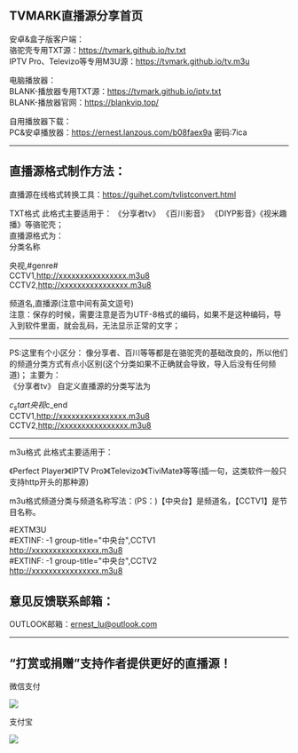 TVMARK直播源分享首页
------------------------------------------------------------------------------------------------------------------------------------
安卓&盒子版客户端：                                
骆驼壳专用TXT源：https://tvmark.github.io/tv.txt                                    
IPTV Pro、Televizo等专用M3U源：https://tvmark.github.io/tv.m3u                         

电脑播放器：                                
BLANK-播放器专用TXT源：https://tvmark.github.io/iptv.txt                                    
BLANK-播放器官网：https://blankvip.top/                                                                               

自用播放器下载：                                        
PC&安卓播放器：https://ernest.lanzous.com/b08faex9a
密码:7ica

------------------------------------------------------------------------------------------------------------------------------------

直播源格式制作方法：                                  
------------------------------------------------------------------------------------------------------------------------------------
直播源在线格式转换工具：https://guihet.com/tvlistconvert.html

TXT格式
此格式主要适用于：
《分享者tv》 《百川影音》 《DIYP影音》《视米趣播》等骆驼壳；                                                
直播源格式为：                                                
分类名称                                                
                                                                                                                                                                     
央视,#genre#                                                                                                                                                                     
CCTV1,http://xxxxxxxxxxxxxxxx.m3u8                                                                                                                                               
CCTV2,http://xxxxxxxxxxxxxxxx.m3u8

频道名,直播源(注意中间有英文逗号)                                                
注意：保存的时候，需要注意是否为UTF-8格式的编码，如果不是这种编码，导入到软件里面，就会乱码，无法显示正常的文字；

------------------------------------------------------------------------------------------------------------------------------------


PS:这里有个小区分：
像分享者、百川等等都是在骆驼壳的基础改良的，所以他们的频道分类方式有点小区别(这个分类如果不正确就会导致，导入后没有任何频道)；
主要为：                                                                                                
《分享者tv》 自定义直播源的分类写法为                                                

$c_start央视$c_end                                                                                                                                                           
CCTV1,http://xxxxxxxxxxxxxxxx.m3u8                                                                                                                                               
CCTV2,http://xxxxxxxxxxxxxxxx.m3u8                                                                                                 
   
------------------------------------------------------------------------------------------------------------------------------------

   
m3u格式
此格式主要适用于：

《Perfect Player》《IPTV Pro》《Televizo》《TiviMate》等等(插一句，这类软件一般只支持http开头的那种源)

m3u格式频道分类与频道名称写法：(PS：)【中央台】是频道名，【CCTV1】是节目名称。

#EXTM3U                                                                                                                                                                         
#EXTINF: -1 group-title="中央台",CCTV1                                                                                                 
http://xxxxxxxxxxxxxxxx.m3u8                                                
#EXTINF: -1 group-title="中央台",CCTV2                                                
http://xxxxxxxxxxxxxxxx.m3u8                                                

意见反馈联系邮箱：
-------------
OUTLOOK邮箱：ernest_lu@outlook.com

------------------------------------------------------------------------------------------------------------------------------------

“打赏或捐赠”支持作者提供更好的直播源！
------------------------------------------------------------------------------------------------------------------------------------
微信支付

<a href="https://sm.ms/image/PuldvBjEXVKr9Ut" target="_blank"><img src="https://i.loli.net/2021/01/02/PuldvBjEXVKr9Ut.png" ></a>

支付宝

<a href="https://sm.ms/image/yTza8hHsGjYdxBo" target="_blank"><img src="https://i.loli.net/2021/04/12/yTza8hHsGjYdxBo.jpg" /></a>
